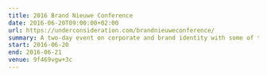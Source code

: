 ```yaml
---
title: 2016 Brand Nieuwe Conference
date: 2016-06-20T09:00:00+02:00
url: https://underconsideration.com/brandnieuweconference/
summary: A two-day event on corporate and brand identity with some of today’s most active and influential practitioners from around the world.
start: 2016-06-20
end: 2016-06-21
venue: 9f469vgw+3c
---
```

